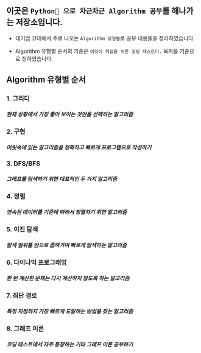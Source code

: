 ## 이곳은 `Python🐍 으로 차근차근 Algorithm 공부`를 해나가는 저장소입니다.

- 대기업 코테에서 주로 나오는 `Algorithm 유형별`로 공부 내용들을 정리하였습니다.

- Algorithm 유형별 순서의 기준은 `이것이 취업을 위한 코딩 테스트다.` 목차를 기준으로 정하였습니다.

## Algorithm 유형별 순서

### 1. 그리디

##### 현재 상황에서 가장 좋아 보이는 것만을 선택하는 알고리즘

### 2. 구현

##### 머릿속에 있는 알고리즘을 정확하고 빠르게 프로그램으로 작성하기

### 3. DFS/BFS

##### 그래프를 탐색하기 위한 대표적인 두 가지 알고리즘

### 4. 정렬

##### 연속된 데이터를 기준에 따라서 정렬하기 위한 알고리즘

### 5. 이진 탐색

##### 탐색 범위를 반으로 좁혀가며 빠르게 탐색하는 알고리즘

### 6. 다이나믹 프로그래밍

##### 한 번 계산한 문제는 다시 계산하지 않도록 하는 알고리즘

### 7. 최단 경로

##### 특정 지점까지 가장 빠르게 도달하는 방법을 찾는 알고리즘

### 8. 그래프 이론

##### 코딩 테스트에서 자주 등장하는 기타 그래프 이론 공부하기
